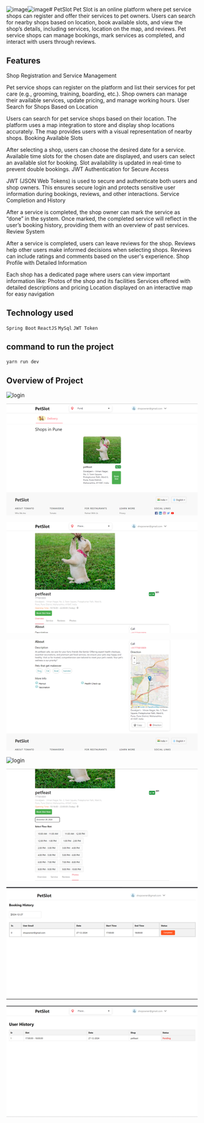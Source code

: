 ![image](https://github.com/user-attachments/assets/fe1ba105-80d4-4786-bfd3-9e696e2e19ba)![image](https://github.com/user-attachments/assets/bbc90010-2086-4068-9cfa-8c7b9afe593b)# PetSlot
Pet Slot is an online platform where pet service shops can register and offer their services to pet owners. Users can search for nearby shops based on location, book available slots, and view the shop’s details, including services, location on the map, and reviews. Pet service shops can manage bookings, mark services as completed, and interact with users through reviews.

## Features
Shop Registration and Service Management

Pet service shops can register on the platform and list their services for pet care (e.g., grooming, training, boarding, etc.).
Shop owners can manage their available services, update pricing, and manage working hours.
User Search for Shops Based on Location

Users can search for pet service shops based on their location.
The platform uses a map integration to store and display shop locations accurately.
The map provides users with a visual representation of nearby shops.
Booking Available Slots

After selecting a shop, users can choose the desired date for a service.
Available time slots for the chosen date are displayed, and users can select an available slot for booking.
Slot availability is updated in real-time to prevent double bookings.
JWT Authentication for Secure Access

JWT (JSON Web Tokens) is used to secure and authenticate both users and shop owners.
This ensures secure login and protects sensitive user information during bookings, reviews, and other interactions.
Service Completion and History

After a service is completed, the shop owner can mark the service as “done” in the system.
Once marked, the completed service will reflect in the user’s booking history, providing them with an overview of past services.
Review System

After a service is completed, users can leave reviews for the shop.
Reviews help other users make informed decisions when selecting shops.
Reviews can include ratings and comments based on the user's experience.
Shop Profile with Detailed Information

Each shop has a dedicated page where users can view important information like:
Photos of the shop and its facilities
Services offered with detailed descriptions and pricing
Location displayed on an interactive map for easy navigation

## Technology used
`Spring Boot`
`ReactJS`
`MySql`
`JWT Token`

    
## command to run the project 

`yarn run dev`

## Overview of Project

![login]([https://github.com/jadvamar/file_sharing_with_password/assets/103949217/36b8a540-271c-4ff0-9fc6-72e9279d70b5](https://github.com/jadvamar/pictures/blob/master/signup.png?raw=true))

![login](https://github.com/jadvamar/pictures/blob/master/search.png?raw=true)

![login](https://github.com/jadvamar/pictures/blob/master/shop%20page%201.png?raw=true)

![login](https://github.com/jadvamar/pictures/blob/master/shop%20page%202.png?raw=true)

![login](https://github.com/jadvamar/file_sharing_with_password/assets/103949217/9f0ba021-6d12-4bfd-84b4-61ff056f71d9](https://github.com/jadvamar/pictures/blob/master/shop%20page%203.png?raw=true))

![login](https://github.com/jadvamar/pictures/blob/master/shop%20page%204.png?raw=true)

![login](https://github.com/jadvamar/pictures/blob/master/shop%20dashboard.png?raw=true)

![login](https://github.com/jadvamar/pictures/blob/master/history.png?raw=true)
